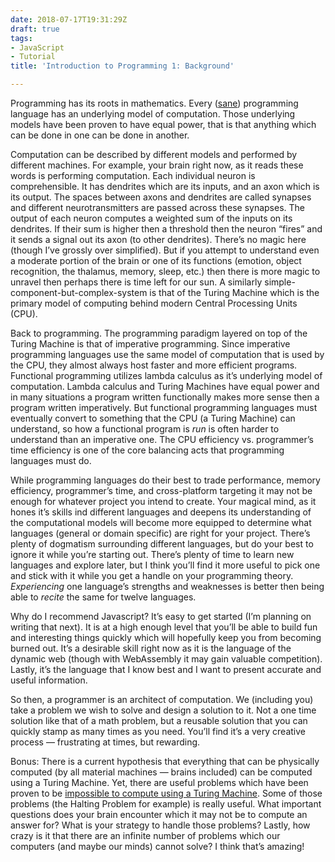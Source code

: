 ```yaml
---
date: 2018-07-17T19:31:29Z
draft: true
tags:
- JavaScript
- Tutorial
title: 'Introduction to Programming 1: Background'

---
```

Programming has its roots in mathematics. Every ([sane](https://esolangs.org/wiki/Three_Star_Programmer)) programming language has an underlying model of computation. Those underlying models have been proven to have equal power, that is that anything which can be done in one can be done in another.

Computation can be described by different models and performed by different machines. For example, your brain right now, as it reads these words is performing computation. Each individual neuron is comprehensible. It has dendrites which are its inputs, and an axon which is its output. The spaces between axons and dendrites are called synapses and different neurotransmitters are passed across these synapses. The output of each neuron computes a weighted sum of the inputs on its dendrites. If their sum is higher then a threshold then the neuron “fires” and it sends a signal out its axon (to other dendrites). There’s no magic here (though I’ve grossly over simplified). But if you attempt to understand even a moderate portion of the brain or one of its functions (emotion, object recognition, the thalamus, memory, sleep, etc.) then there is more magic to unravel then perhaps there is time left for our sun. A similarly simple-component-but-complex-system is that of the Turing Machine which is the primary model of computing behind modern Central Processing Units (CPU).

Back to programming. The programming paradigm layered on top of the Turing Machine is that of imperative programming. Since imperative programming languages use the same model of computation that is used by the CPU, they almost always host faster and more efficient programs. Functional programming utilizes lambda calculus as it’s underlying model of computation. Lambda calculus and Turing Machines have equal power and in many situations a program written functionally makes more sense then a program written imperatively. But functional programming languages must eventually convert to something that the CPU (a Turing Machine) can understand, so how a functional program is _run_ is often harder to understand than an imperative one. The CPU efficiency vs. programmer’s time efficiency is one of the core balancing acts that programming languages must do.

While programming languages do their best to trade performance, memory efficiency, programmer’s time, and cross-platform targeting it may not be enough for whatever project you intend to create. Your magical mind, as it hones it’s skills ind different languages and deepens its understanding of the computational models will become more equipped to determine what languages (general or domain specific) are right for your project. There’s plenty of dogmatism surrounding different languages, but do your best to ignore it while you’re starting out. There’s plenty of time to learn new languages and explore later, but I think you’ll find it more useful to pick one and stick with it while you get a handle on your programming theory. _Experiencing_ one language’s strengths and weaknesses is better then being able to _recite_ the same for twelve languages.

Why do I recommend Javascript? It’s easy to get started (I’m planning on writing that next). It is at a high enough level that you’ll be able to build fun and interesting things quickly which will hopefully keep you from becoming burned out. It’s a desirable skill right now as it is the language of the dynamic web (though with WebAssembly it may gain valuable competition). Lastly, it’s the language that I know best and I want to present accurate and useful information.

So then, a programmer is an architect of computation. We (including you) take a problem we wish to solve and design a solution to it. Not a one time solution like that of a math problem, but a reusable solution that you can quickly stamp as many times as you need. You’ll find it’s a very creative process — frustrating at times, but rewarding.

Bonus: There is a current hypothesis that everything that can be physically computed (by all material machines — brains included) can be computed using a Turing Machine. Yet, there are useful problems which have been proven to be [impossible to compute using a Turing Machine](https://plato.stanford.edu/entries/turing-machine/#Uncomputability). Some of those problems (the Halting Problem for example) is really useful. What important questions does your brain encounter which it may not be to compute an answer for? What is your strategy to handle those problems? Lastly, how crazy is it that there are an infinite number of problems which our computers (and maybe our minds) cannot solve? I think that’s amazing!
